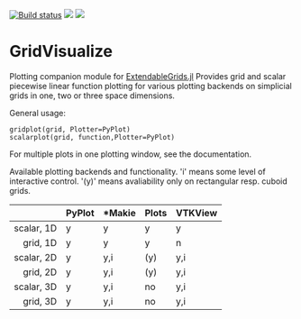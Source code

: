 [![Build status](https://github.com/j-fu/GridVisualize.jl/workflows/linux-macos-windows/badge.svg)](https://github.com/j-fu/GridVisualize.jl/actions)
[![](https://img.shields.io/badge/docs-stable-blue.svg)](https://j-fu.github.io/GridVisualize.jl/stable)
[![](https://img.shields.io/badge/docs-dev-blue.svg)](https://j-fu.github.io/GridVisualize.jl/dev)

GridVisualize
=============

Plotting companion module for [ExtendableGrids.jl](https://github.com/j-fu/ExtendableGrids.jl)
Provides grid and scalar piecewise linear function plotting for various plotting backends
on simplicial grids in one, two or three space dimensions.

General usage:

````
gridplot(grid, Plotter=PyPlot)
scalarplot(grid, function,Plotter=PyPlot)
````

For multiple plots in one plotting window, see the documentation.

Available plotting backends and functionality. 'i' means some
level of interactive control. '(y)' means avaliability only
on rectangular resp. cuboid grids.

|            | PyPlot | *Makie | Plots | VTKView |
|-----------:|--------|--------|-------|---------|
| scalar, 1D | y      | y      | y     | y       |
| grid, 1D   | y      | y      | y     | n       |
| scalar, 2D | y      | y,i    | (y)   | y,i     |
| grid, 2D   | y      | y,i    | (y)   | y,i     |
| scalar, 3D | y      | y,i    | no    | y,i     |
| grid, 3D   | y      | y,i    | no    | y,i     |

